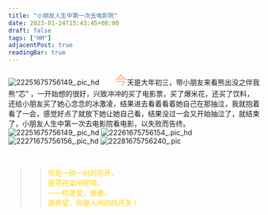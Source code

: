 ```yaml
---
title: "小朋友人生中第一次去电影院"
date: 2023-01-24T15:43:45+08:00
draft: false
tags: ["HM"]
adjacentPost: true
readingBar: true
---
```

![22251675756149_.pic_hd](https://cdn.jsdelivr.net/gh/imum-me/img@main/uPic/22251675756149_.pic_hd.jpg)
&emsp;&emsp;<font size=5 color=#ffa07a>今</font>天是大年初三，带小朋友来看熊出没之伴我熊“芯” ，一开始想的很好，兴致冲冲的买了电影票，买了爆米花，还买了饮料，还给小朋友买了她心念念的冰激凌，结果进去看着看着她自己在那抽泣，我就抱着看了一会，感觉好点了就放下她让她自己看，结果没过一会又开始抽泣了，就结束了，小朋友人生中第一次去电影院看电影，以失败而告终。
![22251675756149_.pic_hd](https://cdn.jsdelivr.net/gh/imum-me/img@main/uPic/22251675756149_.pic_hd.jpg)
![22261675756154_.pic_hd](https://cdn.jsdelivr.net/gh/imum-me/img@main/uPic/22261675756154_.pic_hd.jpg)
![22271675756156_.pic_hd](https://cdn.jsdelivr.net/gh/imum-me/img@main/uPic/22271675756156_.pic_hd.jpg)
![22281675756240_.pic](https://cdn.jsdelivr.net/gh/imum-me/img@main/uPic/22281675756240_.pic.jpg)

<br>

> > <font color=#ffd700>你是一树一树的花开，<br>
> > 是燕在梁间呢喃，<br>
> > ——你是爱，是暖，<br>
> > 是希望，你是人间的四月天！</font><br>
